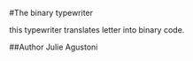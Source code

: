 #The binary typewriter

this typewriter translates letter into binary code.

##Author
Julie Agustoni